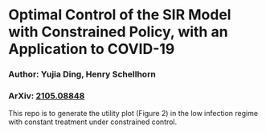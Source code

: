 # Optimal Control of the SIR Model with Constrained Policy, with an Application to COVID-19
### Author: Yujia Ding, Henry Schellhorn
### ArXiv: [2105.08848](https://arxiv.org/abs/2105.08848)

This repo is to generate the utility plot (Figure 2) in the low infection regime with constant treatment under constrained control.
